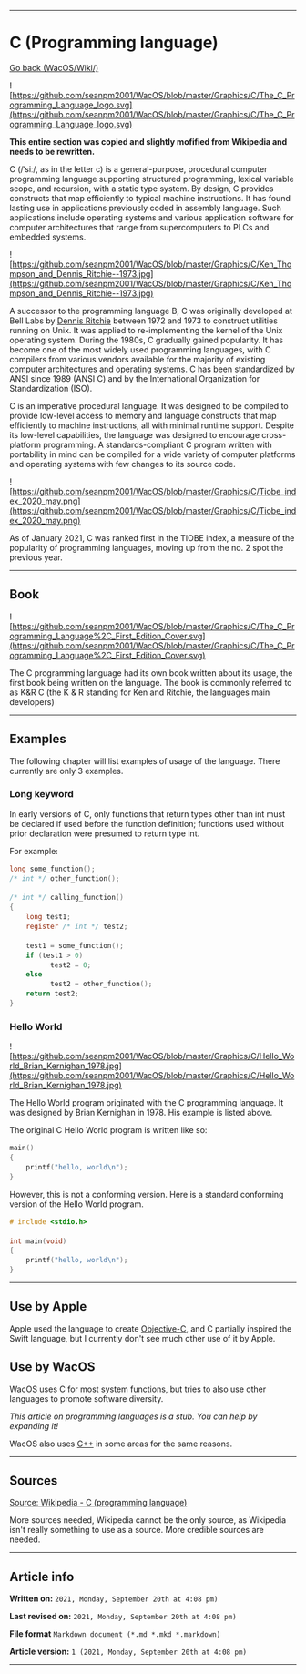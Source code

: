 
***

# C (Programming language)

[Go back (WacOS/Wiki/)](https://github.com/seanpm2001/WacOS/wiki)

![https://github.com/seanpm2001/WacOS/blob/master/Graphics/C/The_C_Programming_Language_logo.svg](https://github.com/seanpm2001/WacOS/blob/master/Graphics/C/The_C_Programming_Language_logo.svg)

**This entire section was copied and slightly mofified from Wikipedia and needs to be rewritten.**

C (/ˈsiː/, as in the letter c) is a general-purpose, procedural computer programming language supporting structured programming, lexical variable scope, and recursion, with a static type system. By design, C provides constructs that map efficiently to typical machine instructions. It has found lasting use in applications previously coded in assembly language. Such applications include operating systems and various application software for computer architectures that range from supercomputers to PLCs and embedded systems.

![https://github.com/seanpm2001/WacOS/blob/master/Graphics/C/Ken_Thompson_and_Dennis_Ritchie--1973.jpg](https://github.com/seanpm2001/WacOS/blob/master/Graphics/C/Ken_Thompson_and_Dennis_Ritchie--1973.jpg)

A successor to the programming language B, C was originally developed at Bell Labs by [Dennis Ritchie](https://github.com/seanpm2001/WacOS/wiki/Dennis_Ritchie/) between 1972 and 1973 to construct utilities running on Unix. It was applied to re-implementing the kernel of the Unix operating system. During the 1980s, C gradually gained popularity. It has become one of the most widely used programming languages, with C compilers from various vendors available for the majority of existing computer architectures and operating systems. C has been standardized by ANSI since 1989 (ANSI C) and by the International Organization for Standardization (ISO).

C is an imperative procedural language. It was designed to be compiled to provide low-level access to memory and language constructs that map efficiently to machine instructions, all with minimal runtime support. Despite its low-level capabilities, the language was designed to encourage cross-platform programming. A standards-compliant C program written with portability in mind can be compiled for a wide variety of computer platforms and operating systems with few changes to its source code.

![https://github.com/seanpm2001/WacOS/blob/master/Graphics/C/Tiobe_index_2020_may.png](https://github.com/seanpm2001/WacOS/blob/master/Graphics/C/Tiobe_index_2020_may.png)

As of January 2021, C was ranked first in the TIOBE index, a measure of the popularity of programming languages, moving up from the no. 2 spot the previous year.

***

## Book

![https://github.com/seanpm2001/WacOS/blob/master/Graphics/C/The_C_Programming_Language%2C_First_Edition_Cover.svg](https://github.com/seanpm2001/WacOS/blob/master/Graphics/C/The_C_Programming_Language%2C_First_Edition_Cover.svg)

The C programming language had its own book written about its usage, the first book being written on the language. The book is commonly referred to as K&R C (the K & R standing for Ken and Ritchie, the languages main developers)

***

## Examples

The following chapter will list examples of usage of the language. There currently are only 3 examples.

### Long keyword

In early versions of C, only functions that return types other than int must be declared if used before the function definition; functions used without prior declaration were presumed to return type int.

For example:

```c
long some_function();
/* int */ other_function();

/* int */ calling_function()
{
    long test1;
    register /* int */ test2;

    test1 = some_function();
    if (test1 > 0)
          test2 = 0;
    else
          test2 = other_function();
    return test2;
}
```

### Hello World

![https://github.com/seanpm2001/WacOS/blob/master/Graphics/C/Hello_World_Brian_Kernighan_1978.jpg](https://github.com/seanpm2001/WacOS/blob/master/Graphics/C/Hello_World_Brian_Kernighan_1978.jpg)

The Hello World program originated with the C programming language. It was designed by Brian Kernighan in 1978. His example is listed above.

The original C Hello World program is written like so:

```c
main()
{
    printf("hello, world\n");
}
```

However, this is not a conforming version. Here is a standard conforming version of the Hello World program.

```c
# include <stdio.h>

int main(void)
{
    printf("hello, world\n");
}
```

***

## Use by Apple

Apple used the language to create [Objective-C](https://github.com/seanpm2001/WacOS/wiki/Objective-C/), and C partially inspired the Swift language, but I currently don't see much other use of it by Apple.

## Use by WacOS

WacOS uses C for most system functions, but tries to also use other languages to promote software diversity. 

_This article on programming languages is a stub. You can help by expanding it!_

WacOS also uses [C++](https://github.com/seanpm2001/WacOS/wiki/CPP/) in some areas for the same reasons.

***

## Sources

[Source: Wikipedia - C (programming language)](https://en.wikipedia.org/wiki/C_(programming_language))

More sources needed, Wikipedia cannot be the only source, as Wikipedia isn't really something to use as a source. More credible sources are needed.

***

## Article info

**Written on:** `2021, Monday, September 20th at 4:08 pm)`

**Last revised on:** `2021, Monday, September 20th at 4:08 pm)`

**File format** `Markdown document (*.md *.mkd *.markdown)`

**Article version:** `1 (2021, Monday, September 20th at 4:08 pm)`

***

